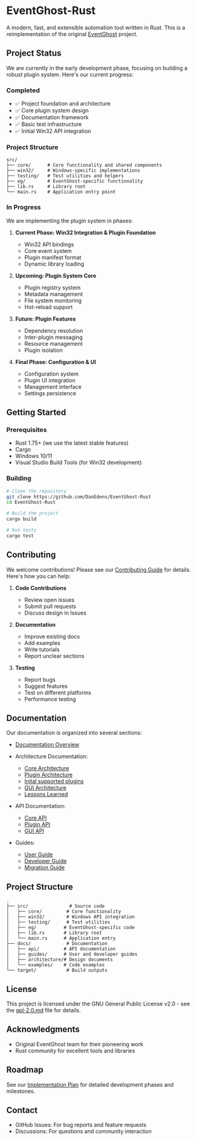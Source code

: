 # EventGhost-Rust

A modern, fast, and extensible automation tool written in Rust. This is a reimplementation of the original [EventGhost](http://www.eventghost.net/) project.

## Project Status

We are currently in the early development phase, focusing on building a robust plugin system. Here's our current progress:

### Completed
- ✅ Project foundation and architecture
- ✅ Core plugin system design
- ✅ Documentation framework
- ✅ Basic test infrastructure
- ✅ Initial Win32 API integration

### Project Structure
```
src/
├── core/      # Core functionality and shared components
├── win32/     # Windows-specific implementations
├── testing/   # Test utilities and helpers
├── eg/        # EventGhost-specific functionality
├── lib.rs     # Library root
└── main.rs    # Application entry point
```

### In Progress
We are implementing the plugin system in phases:

1. **Current Phase: Win32 Integration & Plugin Foundation**
   - Win32 API bindings
   - Core event system
   - Plugin manifest format
   - Dynamic library loading

2. **Upcoming: Plugin System Core**
   - Plugin registry system
   - Metadata management
   - File system monitoring
   - Hot-reload support

3. **Future: Plugin Features**
   - Dependency resolution
   - Inter-plugin messaging
   - Resource management
   - Plugin isolation

4. **Final Phase: Configuration & UI**
   - Configuration system
   - Plugin UI integration
   - Management interface
   - Settings persistence

## Getting Started

### Prerequisites
- Rust 1.75+ (we use the latest stable features)
- Cargo
- Windows 10/11 
- Visual Studio Build Tools (for Win32 development)

### Building
```bash
# Clone the repository
git clone https://github.com/DanEdens/EventGhost-Rust
cd EventGhost-Rust

# Build the project
cargo build

# Run tests
cargo test
```
   

## Contributing

We welcome contributions! Please see our [Contributing Guide](CONTRIBUTING.md) for details. Here's how you can help:

1. **Code Contributions**
   - Review open issues
   - Submit pull requests
   - Discuss design in Issues

2. **Documentation**
   - Improve existing docs
   - Add examples
   - Write tutorials
   - Report unclear sections

3. **Testing**
   - Report bugs
   - Suggest features
   - Test on different platforms
   - Performance testing

## Documentation

Our documentation is organized into several sections:

- [Documentation Overview](docs/README.md)
- Architecture Documentation:
  - [Core Architecture](docs/architecture/ARCHITECTURE.md)
  - [Plugin Architecture](docs/architecture/PLUGIN_ARCHITECTURE.md)
  - [Inital supported plugins](docs/plugins/README.md)
  - [GUI Architecture](docs/architecture/GUI_ARCHITECTURE.md)
  - [Lessons Learned](docs/architecture/LESSONS_LEARNED.md)
- API Documentation:

  - [Core API](docs/api/core/README.md)
  - [Plugin API](docs/api/plugins/README.md)
  - [GUI API](docs/api/gui/README.md)
- Guides:
  - [User Guide](docs/guides/user/README.md)
  - [Developer Guide](docs/guides/developer/README.md)
  - [Migration Guide](docs/guides/migration/README.md)

## Project Structure
```
.
├── src/               # Source code
│   ├── core/         # Core functionality
│   ├── win32/        # Windows API integration
│   ├── testing/      # Test utilities
│   ├── eg/          # EventGhost-specific code
│   ├── lib.rs       # Library root
│   └── main.rs      # Application entry
├── docs/             # Documentation
│   ├── api/         # API documentation
│   ├── guides/      # User and developer guides
│   ├── architecture/# Design documents
│   └── examples/    # Code examples
└── target/           # Build outputs
```

## License

This project is licensed under the GNU General Public License v2.0 - see the [gpl-2.0.md](gpl-2.0.md) file for details.

## Acknowledgments

- Original EventGhost team for their pioneering work
- Rust community for excellent tools and libraries


## Roadmap

See our [Implementation Plan](docs/architecture/IMPLEMENTATION_PLAN.md) for detailed development phases and milestones.

## Contact

- GitHub Issues: For bug reports and feature requests
- Discussions: For questions and community interaction
